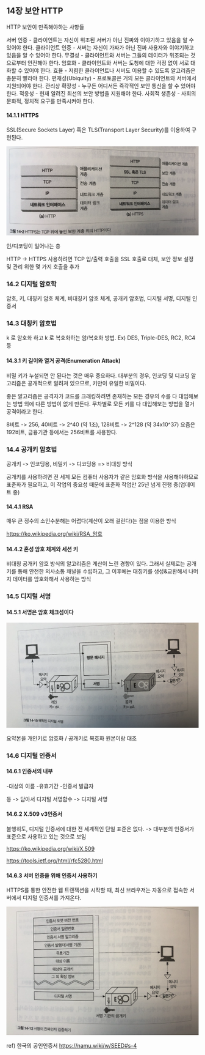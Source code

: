 ## 14장 보안 HTTP

HTTP 보안이 만족해야하는 사항들

서버 인증 - 클라이언트는 자신이 위조된 서버가 아닌 진짜와 이야기하고 있음을 알 수 있어야 한다.
클라이언트 인증 - 서버는 자신이 가짜가 아닌 진짜 사용자와 이야기하고 있음을 알 수 있어야 한다.
무결성 - 클라이언트와 서버는 그들의 데이터가 위조되는 것으로부터 안전해야 한다.
암호화 - 클라이언트와 서버는 도청에 대한 걱정 없이 서로 대화할 수 있어야 한다.
효율 - 저렴한 클라이언트나 서버도 이용할 수 있도록 알고리즘은 충분히 빨라야 한다.
편재성(Ubiquity) - 프로토콜은 거의 모든 클라이언트와 서버에서 지원되어야 한다.
관리상 확장성 - 누구든 어디서든 즉각적인 보안 통신을 할 수 있어야 한다.
적응성 - 현재 알려진 최선의 보안 방법을 지원해야 한다.
사회적 생존성 - 사회의 문화적, 정치적 요구를 만족시켜야 한다.

#### 14.1.1 HTTPS

SSL(Secure Sockets Layer) 혹은 TLS(Transport Layer Security)를 이용하여 구현된다.

![image1](./캡쳐1.png)

인/디코딩이 일어나는 층

HTTP -> HTTPS 사용하려면 TCP 입/출력 호출을 SSL 호출로 대체, 보안 정보 설정 및 관리 위한 몇 가지 호출을 추가

### 14.2 디지털 암호학

암호, 키, 대칭키 암호 체계, 비대칭키 암호 체계, 공개키 암호법, 디지털 서명, 디지털 인증서

### 14.3 대칭키 암호법

k 로 암호화 하고 k 로 복호화하는 암/복호화 방법. Ex) DES, Triple-DES, RC2, RC4 등

#### 14.3.1 키 길이와 열거 공격(Enumeration Attack)

비밀 키가 누설되면 안 된다는 것은 매우 중요하다. 대부분의 경우, 인코딩 및 디코딩 알고리즘은 공개적으로 알려져 있으므로, 키만이 유일한 비밀이다.

좋은 알고리즘은 공격자가 코드를 크래킹하려면 존재하는 모든 경우의 수를 다 대입해보는 방법 외에 다른 방법이 없게 만든다. 무차별로 모든 키를 다 대입해보는 방법을 열거 공격이라고 한다.

8비트 -> 256, 40비트 -> 2^40 (약 1조), 128비트 -> 2^128 (약 34x10^37) 요즘은 192비트, 금융기관 등에서는 256비트를 사용한다.

### 14.4 공개키 암호법

공개키 -> 인코딩용, 비밀키 -> 디코딩용 => 비대칭 방식

공개키를 사용하려면 전 세계 모든 컴퓨터 사용자가 같은 암호화 방식을 사용해야하므로 표준화가 필요하고, 이 작업의 중요성 때문에 표준화 작업만 25년 넘게 진행 중(업데이트 중)

#### 14.4.1 RSA

매우 큰 정수의 소인수분해는 어렵다(계산이 오래 걸린다)는 점을 이용한 방식

https://ko.wikipedia.org/wiki/RSA_암호

#### 14.4.2 혼성 암호 체계와 세션 키

비대칭 공개키 암호 방식의 알고리즘은 계산이 느린 경향이 있다. 그래서 실제로는 공개키를 통해 안전한 의사소통 채널을 수립하고, 그 이후에는 대칭키를 생성&교환해서 나머지 데이터를 암호화해서 사용하는 방식

### 14.5 디지털 서명

#### 14.5.1 서명은 암호 체크섬이다

![이미지2](./캡쳐2.png)

요약본을 개인키로 암호화 / 공개키로 복호화 원본이랑 대조

### 14.6 디지털 인증서

#### 14.6.1 인증서의 내부

-대상의 이름
-유효기간
-인증서 발급자

등 -> 담아서 디지털 서명함수 -> 디지털 서명

#### 14.6.2 X.509 v3인증서

불행히도, 디지털 인증서에 대한 전 세계적인 단일 표준은 없다. -> 대부분의 인증서가 표준으로 사용하고 있는 것으로 보임

https://ko.wikipedia.org/wiki/X.509

https://tools.ietf.org/html/rfc5280.html

#### 14.6.3 서버 인증을 위해 인증서 사용하기

HTTPS를 통한 안전한 웹 트랜잭션을 시작할 때, 최신 브라우저는 자동으로 접속한 서버에서 디지털 인증서를 가져온다.


![이미지3](./캡쳐3.png)


ref) 한국의 공인인증서
https://namu.wiki/w/SEED#s-4

